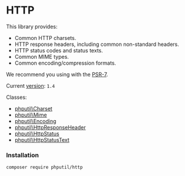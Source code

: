 # HTTP

This library provides:

 * Common HTTP charsets.
 * HTTP response headers, including common non-standard headers.
 * HTTP status codes and status texts.
 * Common MIME types.
 * Common encoding/compression formats.
 
We recommend you using with the [PSR-7](http://www.php-fig.org/psr/psr-7/).


Current [version](http://semver.org/): `1.4`

Classes:

* [phputil\Charset](https://github.com/thiagodp/http/blob/master/lib/Charset.php)
* [phputil\Mime](https://github.com/thiagodp/http/blob/master/lib/Mime.php)
* [phputil\Encoding](https://github.com/thiagodp/http/blob/master/lib/Encoding.php)
* [phputil\HttpResponseHeader](https://github.com/thiagodp/http/blob/master/lib/HttpResponseHeader.php)
* [phputil\HttpStatus](https://github.com/thiagodp/http/blob/master/lib/HttpStatus.php)
* [phputil\HttpStatusText](https://github.com/thiagodp/http/blob/master/lib/HttpStatusText.php)


### Installation

```command
composer require phputil/http
```
